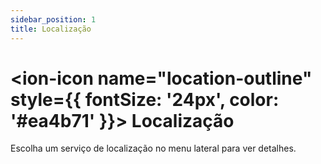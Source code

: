 ```yaml
---
sidebar_position: 1
title: Localização
---
```


# <ion-icon name="location-outline" style={{ fontSize: '24px', color: '#ea4b71' }}></ion-icon> Localização

Escolha um serviço de localização no menu lateral para ver detalhes.

